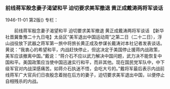 ### 前线蒋军殷念妻子渴望和平  迫切要求美军撤退  黄正成戴涛两将军谈话

1946-11-01
第2版()
专栏：

　　前线蒋军殷念妻子渴望和平
    迫切要求美军撤退
    黄正成戴涛两将军谈话
    【新华社晋冀鲁豫二十九日电】太岳区“美军退出中国运动周”之第二日（二十二日），浮山战役放下武器之蒋军第一旅中将旅长黄正成及参谋长戴涛对本社记者发表谈话。黄说：“我衷心的希望和平，内战赶快停止，但这决定于美国停止援蒋内战政策，美军应该撤离中国。”戴说：“蒋介石不应以武力解决中国问题，武力决不能恢复中国和平。美国政策应当使中国迅速实行和平，而非其他。现在国民党军队中，中下级军官对内战深感痛苦。如蒋介石执迷不悟，会吃大亏的。”戴将军最后表示内战前线蒋军广大官兵们日夜殷念着抛在后方的妻子，迫切要求美军退出中国，以便停止自相残杀的内战。
